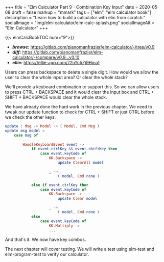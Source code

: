 +++
title = "Elm Calculator Part 9 - Combination Key Input"
date = 2020-05-08
draft = false
markup = "mmark"
tags = ["elm", "elm calculator book"]
description = "Learn how to build a calculator with elm from scratch."
socialImage = "img/elm-calculator/elm-calc-splash.png"
socialImageAlt = "Elm Calculator"
+++

{{< elmCalcBookTOC num="9">}}

- ***browse:*** <https://gitlab.com/pianomanfrazier/elm-calculator/-/tree/v0.9>
- ***diff:*** <https://gitlab.com/pianomanfrazier/elm-calculator/-/compare/v0.9...v0.10>
- ***ellie:*** <https://ellie-app.com/72nYc5Zj9Hma1>

Users can press backspace to delete a single digit. How would we allow the user to clear the whole input area? Or clear the whole stack?

We'll provide a keyboard combination to support this. So we can allow users to press CTRL + BACKSPACE and it would clear the input box and CTRL + SHIFT + BACKSPACE would clear the whole stack.

We have already done the hard work in the previous chapter. We need to tweak our update function to check for CTRL + SHIFT or just CTRL before we check the other keys.

```elm
update : Msg -> Model -> ( Model, Cmd Msg )
update msg model =
    case msg of
        ...
        HandleKeyboardEvent event ->
            if event.ctrlKey && event.shiftKey then
                case event.keyCode of
                    KK.Backspace ->
                        update ClearAll model

                    _ ->
                        ( model, Cmd.none )

            else if event.ctrlKey then
                case event.keyCode of
                    KK.Backspace ->
                        update Clear model

                    _ ->
                        ( model, Cmd.none )
            else
                case event.keyCode of
                    KK.Multiply ->
                    ...
```

And that's it. We now have key combos.

The next chapter will cover testing. We will write a test using elm-test and elm-program-test to verify our calculator.

